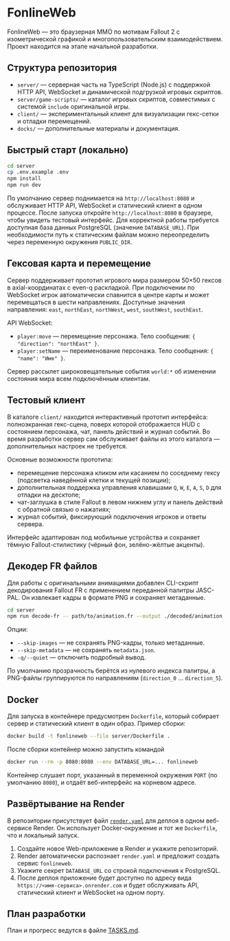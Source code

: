 # FonlineWeb

FonlineWeb — это браузерная MMO по мотивам Fallout 2 с изометрической графикой и многопользовательским взаимодействием. Проект находится на этапе начальной разработки.

## Структура репозитория

- `server/` — серверная часть на TypeScript (Node.js) с поддержкой HTTP API, WebSocket и динамической подгрузкой игровых скриптов.
- `server/game-scripts/` — каталог игровых скриптов, совместимых с системой `include` оригинальной игры.
- `client/` — экспериментальный клиент для визуализации гекс-сетки и отладки перемещений.
- `docks/` — дополнительные материалы и документация.

## Быстрый старт (локально)

```bash
cd server
cp .env.example .env
npm install
npm run dev
```

По умолчанию сервер поднимается на `http://localhost:8080` и обслуживает HTTP API, WebSocket и статический клиент в одном процессе. После запуска откройте `http://localhost:8080` в браузере, чтобы увидеть тестовый интерфейс. Для корректной работы требуется доступная база данных PostgreSQL (значение `DATABASE_URL`). При необходимости путь к статическим файлам можно переопределить через переменную окружения `PUBLIC_DIR`.

## Гексовая карта и перемещение

Сервер поддерживает прототип игрового мира размером 50×50 гексов в axial-координатах с even-q раскладкой. При подключении по WebSocket игрок автоматически спавнится в центре карты и может перемещаться в шести направлениях. Доступные значения направления: `east`, `northEast`, `northWest`, `west`, `southWest`, `southEast`.

API WebSocket:

- `player:move` — перемещение персонажа. Тело сообщения: `{ "direction": "northEast" }`.
- `player:setName` — переименование персонажа. Тело сообщения: `{ "name": "Имя" }`.

Сервер рассылет широковещательные события `world:*` об изменении состояния мира всем подключённым клиентам.

## Тестовый клиент

В каталоге `client/` находится интерактивный прототип интерфейса: полноэкранная гекс-сцена, поверх которой отображается HUD с состоянием персонажа, чат, панель действий и журнал событий. Во время разработки сервер сам обслуживает файлы из этого каталога — дополнительных настроек не требуется.

Основные возможности прототипа:

- перемещение персонажа кликом или касанием по соседнему гексу (подсветка наведённой клетки и текущей позиции);
- дополнительная поддержка управления клавишами `Q`, `W`, `E`, `A`, `S`, `D` для отладки на десктопе;
- чат-заглушка в стиле Fallout в левом нижнем углу и панель действий с обратной связью о нажатиях;
- журнал событий, фиксирующий подключения игроков и ответы сервера.

Интерфейс адаптирован под мобильные устройства и сохраняет тёмную Fallout-стилистику (чёрный фон, зелёно-жёлтые акценты).

## Декодер FR файлов

Для работы с оригинальными анимациями добавлен CLI-скрипт декодирования Fallout FR с применением переданной палитры JASC-PAL. Он извлекает кадры в формате PNG и сохраняет метаданные.

```bash
cd server
npm run decode-fr -- path/to/animation.fr --output ./decoded/animation
```

Опции:

- `--skip-images` — не сохранять PNG-кадры, только метаданные.
- `--skip-metadata` — не сохранять `metadata.json`.
- `-q/--quiet` — отключить подробный вывод.

По умолчанию прозрачность берётся из нулевого индекса палитры, а PNG-файлы группируются по направлениям (`direction_0` ... `direction_5`).

## Docker

Для запуска в контейнере предусмотрен `Dockerfile`, который собирает сервер и статический клиент в один образ. Пример сборки:

```bash
docker build -t fonlineweb --file server/Dockerfile .
```

После сборки контейнер можно запустить командой

```bash
docker run --rm -p 8080:8080 --env DATABASE_URL=... fonlineweb
```

Контейнер слушает порт, указанный в переменной окружения `PORT` (по умолчанию `8080`), и отдаёт веб-интерфейс на корневом адресе.

## Развёртывание на Render

В репозитории присутствует файл [`render.yaml`](render.yaml) для деплоя в одном веб-сервисе Render. Он использует Docker-окружение и тот же `Dockerfile`, что и локальный запуск.

1. Создайте новое Web-приложение в Render и укажите репозиторий.
2. Render автоматически распознает `render.yaml` и предложит создать сервис `fonlineweb`.
3. Укажите секрет `DATABASE_URL` со строкой подключения к PostgreSQL.
4. После деплоя приложение будет доступно по адресу вида `https://<имя-сервиса>.onrender.com` и будет обслуживать API, статический клиент и WebSocket на одном порту.

## План разработки

План и прогресс ведутся в файле [TASKS.md](TASKS.md).

